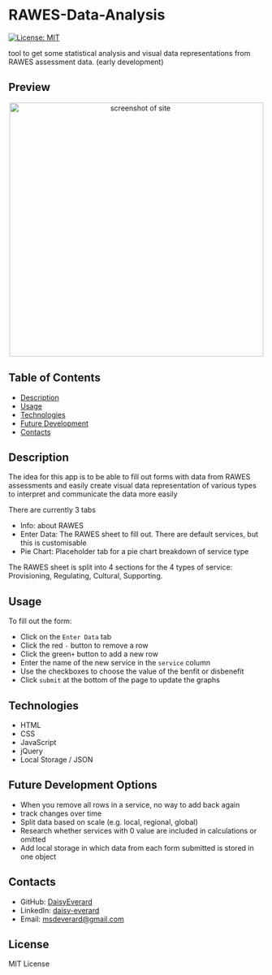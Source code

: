# RAWES-Data-Analysis
[![License: MIT](https://img.shields.io/badge/License-MIT-yellow.svg)](https://opensource.org/licenses/MIT)

tool to get some statistical analysis and visual data representations from RAWES assessment data. (early development)

## Preview

<p align="center">
<img src="./assets/images/preview.png" width="500" alt="screenshot of site">
</p>

## Table of Contents

- [Description](#description)
- [Usage](#usage)
- [Technologies](#technologies)
- [Future Development](#future-development-options)
- [Contacts](#contacts)

## Description

The idea for this app is to be able to fill out forms with data from RAWES assessments and easily create visual data representation of various types to interpret and communicate the data more easily

There are currently 3 tabs
- Info: about RAWES
- Enter Data: The RAWES sheet to fill out. There are default services, but this is customisable
- Pie Chart: Placeholder tab for a pie chart breakdown of service type

The RAWES sheet is split into 4 sections for the 4 types of service: Provisioning, Regulating, Cultural, Supporting.

## Usage

To fill out the form:
- Click on the `Enter Data` tab
- Click the red `-` button to remove a row
- Click the green`+` button to add a new row
- Enter the name of the new service in the `service` column
- Use the checkboxes to choose the value of the benfit or disbenefit
- Click `submit` at the bottom of the page to update the graphs

## Technologies

- HTML
- CSS
- JavaScript
- jQuery
- Local Storage / JSON

## Future Development Options

- When you remove all rows in a service, no way to add back again
- track changes over time
- Split data based on scale (e.g. local, regional, global)
- Research whether services with 0 value are included in calculations or omitted
- Add local storage in which data from each form submitted is stored in one object

## Contacts

- GitHub: [DaisyEverard](https://github.com/DaisyEverard)
- LinkedIn: [daisy-everard](https://www.linkedin.com/in/daisy-everard/)
- Email: msdeverard@gmail.com

## License

MIT License